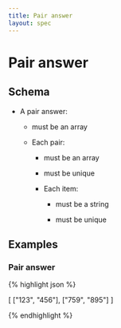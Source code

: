 ```yaml
---
title: Pair answer
layout: spec
---
```


# Pair answer

## Schema

* A pair answer:

  * must be an array

  * Each pair:

    * must be an array

    * must be unique

    * Each item:

      * must be a string

      * must be unique

## Examples

### Pair answer

{% highlight json %}

[
  ["123", "456"],
  ["759", "895"]
]


{% endhighlight %}

